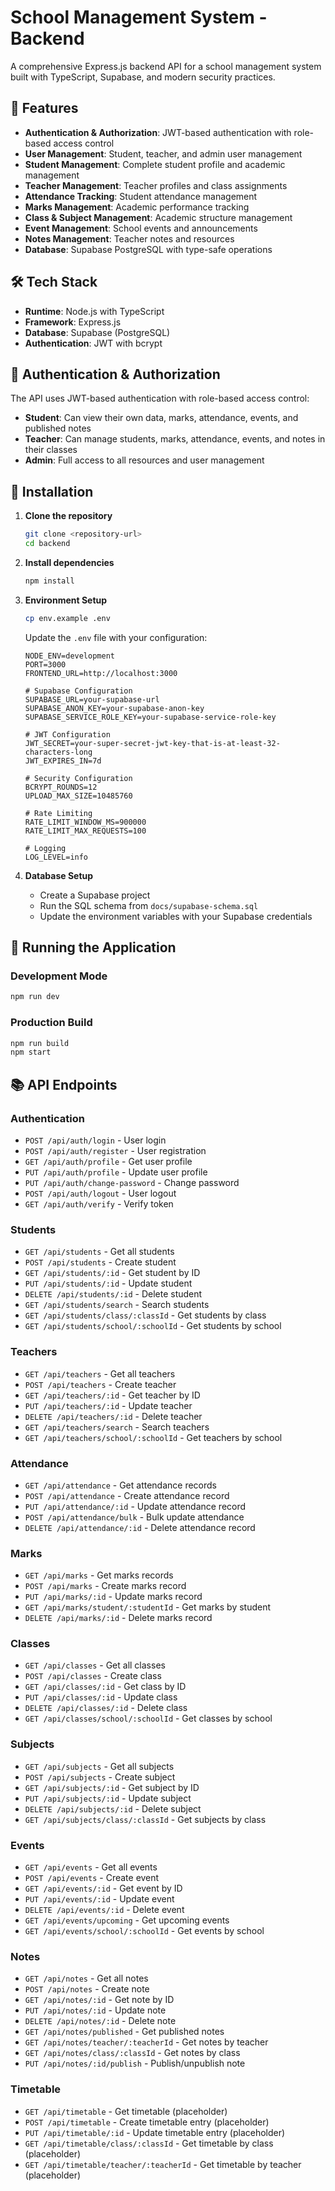 # School Management System - Backend

A comprehensive Express.js backend API for a school management system built with TypeScript, Supabase, and modern security practices.

## 🚀 Features

- **Authentication & Authorization**: JWT-based authentication with role-based access control
- **User Management**: Student, teacher, and admin user management
- **Student Management**: Complete student profile and academic management
- **Teacher Management**: Teacher profiles and class assignments
- **Attendance Tracking**: Student attendance management
- **Marks Management**: Academic performance tracking
- **Class & Subject Management**: Academic structure management
- **Event Management**: School events and announcements
- **Notes Management**: Teacher notes and resources
- **Database**: Supabase PostgreSQL with type-safe operations

## 🛠️ Tech Stack

- **Runtime**: Node.js with TypeScript
- **Framework**: Express.js
- **Database**: Supabase (PostgreSQL)
- **Authentication**: JWT with bcrypt

## 🔐 Authentication & Authorization

The API uses JWT-based authentication with role-based access control:

- **Student**: Can view their own data, marks, attendance, events, and published notes
- **Teacher**: Can manage students, marks, attendance, events, and notes in their classes
- **Admin**: Full access to all resources and user management

## 🔧 Installation

1. **Clone the repository**
   ```bash
   git clone <repository-url>
   cd backend
   ```

2. **Install dependencies**
   ```bash
   npm install
   ```

3. **Environment Setup**
   ```bash
   cp env.example .env
   ```
   
   Update the `.env` file with your configuration:
   ```env
   NODE_ENV=development
   PORT=3000
   FRONTEND_URL=http://localhost:3000
   
   # Supabase Configuration
   SUPABASE_URL=your-supabase-url
   SUPABASE_ANON_KEY=your-supabase-anon-key
   SUPABASE_SERVICE_ROLE_KEY=your-supabase-service-role-key
   
   # JWT Configuration
   JWT_SECRET=your-super-secret-jwt-key-that-is-at-least-32-characters-long
   JWT_EXPIRES_IN=7d
   
   # Security Configuration
   BCRYPT_ROUNDS=12
   UPLOAD_MAX_SIZE=10485760
   
   # Rate Limiting
   RATE_LIMIT_WINDOW_MS=900000
   RATE_LIMIT_MAX_REQUESTS=100
   
   # Logging
   LOG_LEVEL=info
   ```

4. **Database Setup**
   - Create a Supabase project
   - Run the SQL schema from `docs/supabase-schema.sql`
   - Update the environment variables with your Supabase credentials

## 🚀 Running the Application

### Development Mode
```bash
npm run dev
```

### Production Build
```bash
npm run build
npm start
```

## 📚 API Endpoints

### Authentication
- `POST /api/auth/login` - User login
- `POST /api/auth/register` - User registration
- `GET /api/auth/profile` - Get user profile
- `PUT /api/auth/profile` - Update user profile
- `PUT /api/auth/change-password` - Change password
- `POST /api/auth/logout` - User logout
- `GET /api/auth/verify` - Verify token

### Students
- `GET /api/students` - Get all students
- `POST /api/students` - Create student
- `GET /api/students/:id` - Get student by ID
- `PUT /api/students/:id` - Update student
- `DELETE /api/students/:id` - Delete student
- `GET /api/students/search` - Search students
- `GET /api/students/class/:classId` - Get students by class
- `GET /api/students/school/:schoolId` - Get students by school

### Teachers
- `GET /api/teachers` - Get all teachers
- `POST /api/teachers` - Create teacher
- `GET /api/teachers/:id` - Get teacher by ID
- `PUT /api/teachers/:id` - Update teacher
- `DELETE /api/teachers/:id` - Delete teacher
- `GET /api/teachers/search` - Search teachers
- `GET /api/teachers/school/:schoolId` - Get teachers by school

### Attendance
- `GET /api/attendance` - Get attendance records
- `POST /api/attendance` - Create attendance record
- `PUT /api/attendance/:id` - Update attendance record
- `POST /api/attendance/bulk` - Bulk update attendance
- `DELETE /api/attendance/:id` - Delete attendance record

### Marks
- `GET /api/marks` - Get marks records
- `POST /api/marks` - Create marks record
- `PUT /api/marks/:id` - Update marks record
- `GET /api/marks/student/:studentId` - Get marks by student
- `DELETE /api/marks/:id` - Delete marks record

### Classes
- `GET /api/classes` - Get all classes
- `POST /api/classes` - Create class
- `GET /api/classes/:id` - Get class by ID
- `PUT /api/classes/:id` - Update class
- `DELETE /api/classes/:id` - Delete class
- `GET /api/classes/school/:schoolId` - Get classes by school

### Subjects
- `GET /api/subjects` - Get all subjects
- `POST /api/subjects` - Create subject
- `GET /api/subjects/:id` - Get subject by ID
- `PUT /api/subjects/:id` - Update subject
- `DELETE /api/subjects/:id` - Delete subject
- `GET /api/subjects/class/:classId` - Get subjects by class

### Events
- `GET /api/events` - Get all events
- `POST /api/events` - Create event
- `GET /api/events/:id` - Get event by ID
- `PUT /api/events/:id` - Update event
- `DELETE /api/events/:id` - Delete event
- `GET /api/events/upcoming` - Get upcoming events
- `GET /api/events/school/:schoolId` - Get events by school

### Notes
- `GET /api/notes` - Get all notes
- `POST /api/notes` - Create note
- `GET /api/notes/:id` - Get note by ID
- `PUT /api/notes/:id` - Update note
- `DELETE /api/notes/:id` - Delete note
- `GET /api/notes/published` - Get published notes
- `GET /api/notes/teacher/:teacherId` - Get notes by teacher
- `GET /api/notes/class/:classId` - Get notes by class
- `PUT /api/notes/:id/publish` - Publish/unpublish note

### Timetable
- `GET /api/timetable` - Get timetable (placeholder)
- `POST /api/timetable` - Create timetable entry (placeholder)
- `PUT /api/timetable/:id` - Update timetable entry (placeholder)
- `GET /api/timetable/class/:classId` - Get timetable by class (placeholder)
- `GET /api/timetable/teacher/:teacherId` - Get timetable by teacher (placeholder)
